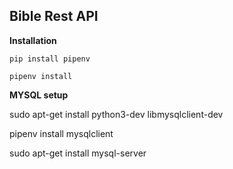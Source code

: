 ## Bible Rest API

**Installation**

`pip install pipenv`

`pipenv install`

**MYSQL setup**

sudo apt-get install python3-dev libmysqlclient-dev

pipenv install mysqlclient

sudo apt-get install mysql-server


